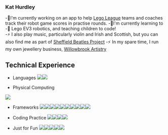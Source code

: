 ### Kat Hurdley

-🔭I'm currently working on an app to help [Lego League](https://education.theiet.org/first-lego-league-programmes/) teams and coaches track their robot game scores in practise rounds.
-🌱I'm currently learning to 
-💬 Lego EV3 robotics, and teaching children to code!  
-⚡ I also play music, particularly violin and Irish and Scottish, but you can also find me as part of [Sheffield Beatles Project](https://thesheffieldbeatlesproject.podbean.com/)
-⚡ In my spare time, I run my own jewellery business, [Willowbrook Artistry](http://www.willowbrookartistry.co.uk)

## Technical Experience
- Languages
<img src="{https://img.shields.io/badge/JavaScript-323330?style=for-the-badge&logo=javascript&logoColor=F7DF1E}"/><img src="{https://img.shields.io/badge/MySQL-00000F?style=for-the-badge&logo=mysql&logoColor=white}"/>

- Physical Computing 
<img src="{https://img.shields.io/badge/RASPBERRY%20PI-C51A4A.svg?&style=for-the-badge&logo=raspberry%20pi&logoColor=white}"/>

- Frameworks
<img src="{https://img.shields.io/badge/GitHub-100000?style=for-the-badge&logo=github&logoColor=white}"/><img src="{https://img.shields.io/badge/Express.js-000000?style=for-the-badge&logo=express&logoColor=white}"/><img src="{https://img.shields.io/badge/Node.js-339933?style=for-the-badge&logo=nodedotjs&logoColor=white}"/><img src="{https://img.shields.io/badge/npm-CB3837?style=for-the-badge&logo=npm&logoColor=white}"/><img src="{https://img.shields.io/badge/Yarn-2C8EBB?style=for-the-badge&logo=yarn&logoColor=white}"/><img src="{https://img.shields.io/badge/React-20232A?style=for-the-badge&logo=react&logoColor=61DAFB}"/><img src="{https://img.shields.io/badge/Vue.js-35495E?style=for-the-badge&logo=vuedotjs&logoColor=4FC08D}"/><img src="{https://img.shields.io/badge/jQuery-0769AD?style=for-the-badge&logo=jquery&logoColor=white}"/><img src="{https://img.shields.io/badge/Git-F05032?style=for-the-badge&logo=git&logoColor=white}"/><img src="{https://img.shields.io/badge/Postman-FF6C37?style=for-the-badge&logo=Postman&logoColor=white}"/>

- Coding Practice
<img src="{https://img.shields.io/badge/Codewars-B1361E?style=for-the-badge&logo=Codewars&logoColor=white}"/><img src="{https://img.shields.io/badge/-Hackerrank-2EC866?style=for-the-badge&logo=HackerRank&logoColor=white}"/><img src="{https://img.shields.io/badge/free%20code%20camp-27273D?style=for-the-badge&logo=freecodecamp&logoColor=white}"/><img src="{https://img.shields.io/badge/Codecademy-FFF0E5?style=for-the-badge&logo=codecademy&logoColor=303347}"/>

- Just for Fun
<img src="{https://img.shields.io/badge/PlayStation-003791?style=for-the-badge&logo=playstation&logoColor=white}"/><img src="{https://img.shields.io/badge/Nintendo_Switch-E60012?style=for-the-badge&logo=nintendo-switch&logoColor=white}"/><img src="{https://img.shields.io/badge/Steam-000000?style=for-the-badge&logo=steam&logoColor=white}"/><img src="{https://img.shields.io/badge/Battle.net-148EFF?style=for-the-badge&logo=Battle.net&logoColor=white}"/><img src="{https://img.shields.io/badge/Origin-148EFF?style=for-the-badge&logo=origin&logoColor=white}"/>
